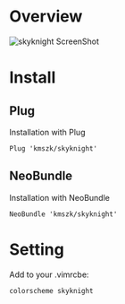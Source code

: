# Overview
![skyknight ScreenShot](https://github.com/kmszk/skyknight/raw/master/src/ss.png?v=2)

# Install
## Plug
Installation with Plug

```
Plug 'kmszk/skyknight'
```

## NeoBundle
Installation with NeoBundle

```
NeoBundle 'kmszk/skyknight'
```

# Setting
Add to your .vimrcbe:

```
colorscheme skyknight
```
